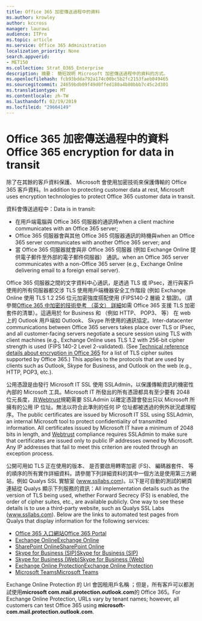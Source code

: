 ```yaml
---
title: Office 365 加密傳送過程中的資料
ms.author: krowley
author: kccross
manager: laurawi
audience: ITPro
ms.topic: article
ms.service: Office 365 Administration
localization_priority: None
search.appverid:
- MET150
ms.collection: Strat_O365_Enterprise
description: 摘要： 簡短說明 Microsoft 加密傳送過程中的資料的方式。
ms.openlocfilehash: fcb93bdda792a174c00bc5b2fc2153faeb049465
ms.sourcegitcommit: 24659bdb09f49d0ffed180a4b80bbb7c45c2d301
ms.translationtype: MT
ms.contentlocale: zh-TW
ms.lasthandoff: 02/19/2019
ms.locfileid: "29664149"
---
```

# <a name="office-365-encryption-for-data-in-transit"></a><span data-ttu-id="6aa54-103">Office 365 加密傳送過程中的資料</span><span class="sxs-lookup"><span data-stu-id="6aa54-103">Office 365 encryption for data in transit</span></span>

<span data-ttu-id="6aa54-104">除了在其餘的客戶資料保護、 Microsoft 會使用加密技術來保護傳輸的 Office 365 客戶資料。</span><span class="sxs-lookup"><span data-stu-id="6aa54-104">In addition to protecting customer data at rest, Microsoft uses encryption technologies to protect Office 365 customer data in transit.</span></span> 

<span data-ttu-id="6aa54-105">資料會傳送過程中：</span><span class="sxs-lookup"><span data-stu-id="6aa54-105">Data is in transit:</span></span>
- <span data-ttu-id="6aa54-106">在用戶端電腦與 Office 365 伺服器的通訊時</span><span class="sxs-lookup"><span data-stu-id="6aa54-106">when a client machine communicates with an Office 365 server;</span></span>
- <span data-ttu-id="6aa54-107">Office 365 伺服器會與其他 Office 365 伺服器通訊的時機與</span><span class="sxs-lookup"><span data-stu-id="6aa54-107">when an Office 365 server communicates with another Office 365 server; and</span></span>
- <span data-ttu-id="6aa54-108">當 Office 365 伺服器就會與非 Office 365 伺服器 (例如 Exchange Online 提供電子郵件至外部的電子郵件伺服器） 通訊。</span><span class="sxs-lookup"><span data-stu-id="6aa54-108">when an Office 365 server communicates with a non-Office 365 server (e.g., Exchange Online delivering email to a foreign email server).</span></span>

<span data-ttu-id="6aa54-p101">Office 365 伺服器之間的文字資料中心通訊，是透過 TLS 或 IPsec，進行與客戶使用的所有伺服器都交涉 TLS 使用用戶端機器安全工作階段 (例如 Exchange Online 使用 TLS 1.2 256 位元加密強度搭配使用 (FIPS140-2 層級 2 驗證)。（請參閱[Office 365 中加密的技術參考 （英文） 詳細](https://support.office.com/article/Technical-reference-details-about-encryption-in-Office-365-862CBE93-4268-4EF9-BA79-277545ECF221)如需 Office 365 支援 TLS 加密套件的清單）。這適用於 for Business 和 （例如 HTTP、 POP3、 等） 在 web 上的 Outlook 用戶端如 Outlook、 Skype 所使用的通訊協定。</span><span class="sxs-lookup"><span data-stu-id="6aa54-p101">Inter-datacenter communications between Office 365 servers takes place over TLS or IPsec, and all customer-facing servers negotiate a secure session using TLS with client machines (e.g., Exchange Online uses TLS 1.2 with 256-bit cipher strength is used (FIPS 140-2 Level 2-validated). (See [Technical reference details about encryption in Office 365](https://support.office.com/article/Technical-reference-details-about-encryption-in-Office-365-862CBE93-4268-4EF9-BA79-277545ECF221) for a list of TLS cipher suites supported by Office 365.) This applies to the protocols that are used by clients such as Outlook, Skype for Business, and Outlook on the web (e.g., HTTP, POP3, etc.).</span></span>

<span data-ttu-id="6aa54-p102">公用憑證是由發行 Microsoft IT SSL 使用 SSLAdmin，以保護傳輸資訊的機密性內部的 Microsoft 工具。Microsoft IT 所發出的所有憑證都具有至少要有 2048 位元長度，且[Webtrust](http://www.webtrust.org/homepage-documents/item70372.pdf)規範需要 SSLAdmin 以確定憑證會發出只以 Microsoft 所擁有的公用 IP 位址。無法以符合此準則的任何 IP 位址都被透過的例外狀況處理程序。</span><span class="sxs-lookup"><span data-stu-id="6aa54-p102">The public certificates are issued by Microsoft IT SSL using SSLAdmin, an internal Microsoft tool to protect confidentiality of transmitted information. All certificates issued by Microsoft IT have a minimum of 2048 bits in length, and [Webtrust](http://www.webtrust.org/homepage-documents/item70372.pdf) compliance requires SSLAdmin to make sure that certificates are issued only to public IP addresses owned by Microsoft. Any IP addresses that fail to meet this criterion are routed through an exception process.</span></span>

<span data-ttu-id="6aa54-p103">公開可用如 TLS 正在使用的版本、 是否要啟用轉寄加密 (FS)、 編碼器套件、 等的順序的所有實作詳細資料。請參閱下列詳細資料的其中一個方法是使用第三方網站，例如 Qualys SSL 實驗室 (www.ssllabs.com)。以下是可自動的測試的網頁連結從 Qualys 顯示下列服務的資訊：</span><span class="sxs-lookup"><span data-stu-id="6aa54-p103">All implementation details such as the version of TLS being used, whether Forward Secrecy (FS) is enabled, the order of cipher suites, etc., are available publicly. One way to see these details is to use a third-party website, such as Qualys SSL Labs (www.ssllabs.com). Below are the links to automated test pages from Qualys that display information for the following services:</span></span>
- [<span data-ttu-id="6aa54-117">Office 365 入口網站</span><span class="sxs-lookup"><span data-stu-id="6aa54-117">Office 365 Portal</span></span>](https://www.ssllabs.com/ssltest/analyze.html?d=portal.office.com&hideResults=on)
- [<span data-ttu-id="6aa54-118">Exchange Online</span><span class="sxs-lookup"><span data-stu-id="6aa54-118">Exchange Online</span></span>](https://www.ssllabs.com/ssltest/analyze.html?d=outlook.office365.com&hideResults=on)
- [<span data-ttu-id="6aa54-119">SharePoint Online</span><span class="sxs-lookup"><span data-stu-id="6aa54-119">SharePoint Online</span></span>](https://www.ssllabs.com/ssltest/analyze.html?d=microsoft-my.sharepoint.com&hideResults=on)
- [<span data-ttu-id="6aa54-120">Skype for Business (SIP)</span><span class="sxs-lookup"><span data-stu-id="6aa54-120">Skype for Business (SIP)</span></span>](https://www.ssllabs.com/ssltest/analyze.html?d=sipdir.online.lync.com)
- [<span data-ttu-id="6aa54-121">Skype for Business (Web)</span><span class="sxs-lookup"><span data-stu-id="6aa54-121">Skype for Business (Web)</span></span>](https://www.ssllabs.com/ssltest/analyze.html?d=webdir.online.lync.com&hideResults=on)
- [<span data-ttu-id="6aa54-122">Exchange Online Protection</span><span class="sxs-lookup"><span data-stu-id="6aa54-122">Exchange Online Protection</span></span>](https://ssl-tools.net/mailservers/microsoft-com.mail.protection.outlook.com)
- [<span data-ttu-id="6aa54-123">Microsoft Teams</span><span class="sxs-lookup"><span data-stu-id="6aa54-123">Microsoft Teams</span></span>](https://www.ssllabs.com/ssltest/analyze.html?d=teams.microsoft.com&latest)

<span data-ttu-id="6aa54-124">Exchange Online Protection 的 Url 會因租用戶名稱 ；但是，所有客戶可以都測試使用**microsoft com.mail.protection.outlook.com**的 Office 365。</span><span class="sxs-lookup"><span data-stu-id="6aa54-124">For Exchange Online Protection, URLs vary by tenant names; however, all customers can test Office 365 using **microsoft-com.mail.protection.outlook.com**.</span></span>
